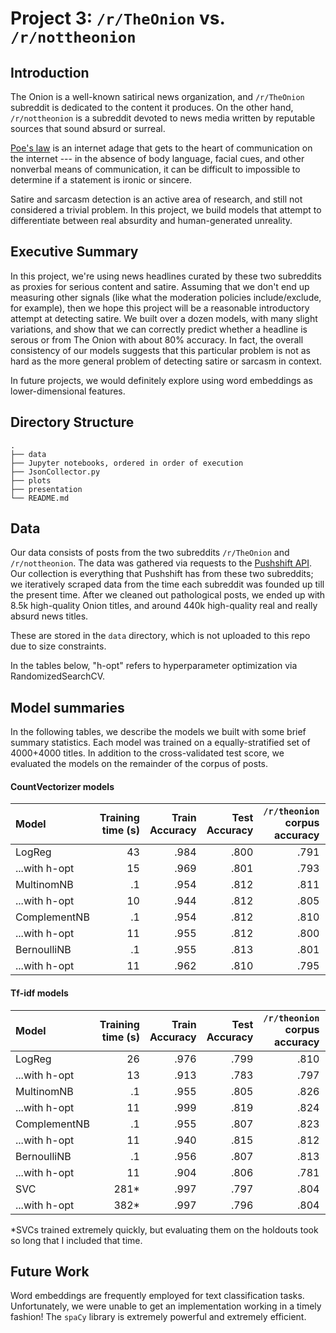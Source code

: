 # Project 3: `/r/TheOnion` vs. `/r/nottheonion`
## Introduction
The Onion is a well-known satirical news organization, and `/r/TheOnion`
subreddit is dedicated to the content it produces.
On the other hand, `/r/nottheonion` is a subreddit devoted to news media
written by reputable sources that sound absurd or surreal.

[Poe's law](https://en.wikipedia.org/wiki/Poe%27s_law) is an internet adage
that gets to the heart of communication on the internet --- in the absence of body language,
facial cues, and other nonverbal means of communication, it can be difficult to
impossible to determine if a statement is ironic or sincere.

Satire and sarcasm detection is an active area of research, and still not considered
a trivial problem. In this project, we build models that attempt to differentiate
between real absurdity and human-generated unreality.
## Executive Summary
In this project, we're using news headlines curated by these two subreddits as
proxies for serious content and satire. Assuming that we don't end up measuring
other signals (like what the moderation policies include/exclude, for example),
then we hope this project will be a reasonable introductory attempt at detecting
satire. We built over a dozen models, with many slight variations, and show that
we can correctly predict whether a headline is serous or from The Onion with about
80% accuracy. In fact, the overall consistency of our models suggests that this
particular problem is not as hard as the more general problem of detecting satire
or sarcasm in context.

In future projects, we would definitely explore using word embeddings as lower-dimensional
features.
## Directory Structure
```
.
├── data
├── Jupyter notebooks, ordered in order of execution
├── JsonCollector.py
├── plots
├── presentation
└── README.md
```

## Data
Our data consists of posts from the two subreddits `/r/TheOnion` and `/r/nottheonion`.
The data was gathered via requests to the [Pushshift API](https://github.com/pushshift/api).
Our collection is everything that Pushshift has from these two subreddits; we iteratively
scraped data from the time each subreddit was founded up till the present time.
After we cleaned out pathological posts, we ended up with 8.5k high-quality Onion titles,
and around 440k high-quality real and really absurd news titles.

These are stored in the `data` directory, which is not uploaded to this repo due to size constraints.


In the tables below, "h-opt" refers to hyperparameter optimization via RandomizedSearchCV.

## Model summaries
In the following tables, we describe the models we built with some brief summary statistics.
Each model was trained on a equally-stratified set of 4000+4000 titles. In addition to
the cross-validated test score, we evaluated the models on the remainder of the corpus
of posts.
#### CountVectorizer models

| Model        |Training time (s)| Train Accuracy           | Test Accuracy  |`/r/theonion` corpus accuracy|`/r/nottheonion` corpus accuracy|
|:-------------|---:|-------------:| -----:|------:|------:|
| LogReg                 | 43|.984|.800|.791|.805|
| ...with h-opt          | 15|.969|.801|.793|.805|
| MultinomNB             | .1|.954|.812|.811|.806|
| ...with h-opt          | 10|.944|.812|.805|.803|
| ComplementNB           | .1|.954|.812|.810|.807|
| ...with h-opt          | 11|.955|.812|.800|.799|
| BernoulliNB            | .1|.955|.813|.801|.816|
| ...with h-opt          | 11|.962|.810|.795|.811|

#### Tf-idf models

| Model        |Training time (s)| Train Accuracy           | Test Accuracy  |`/r/theonion` corpus accuracy|`/r/nottheonion` corpus accuracy|
|:-------------|---:|-------------:| -----:|------:|------:|
| LogReg                 | 26|.976|.799|.810|.795|
| ...with h-opt          | 13|.913|.783|.797|.783|
| MultinomNB             | .1|.955|.805|.826|.792|
| ...with h-opt          | 11|.999|.819|.824|.789|
| ComplementNB           | .1|.955|.807|.823|.797|
| ...with h-opt          | 11|.940|.815|.812|.799|
| BernoulliNB            | .1|.956|.807|.813|.812|
| ...with h-opt          | 11|.904|.806|.781|.815|
| SVC                   |281*|.997|.797|.804|.812|
| ...with h-opt         |382*|.997|.796|.804|.812|

\*SVCs trained extremely quickly, but evaluating them on the holdouts took so long
that I included that time.

## Future Work
Word embeddings are frequently employed for text classification tasks. Unfortunately,
we were unable to get an implementation working in a timely fashion! The `spaCy` library
is extremely powerful and extremely efficient.
